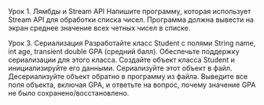 Урок 1. Лямбды и Stream API
Напишите программу, которая использует Stream API для обработки списка чисел. Программа должна вывести на экран среднее значение всех четных чисел в списке.


Урок 3. Сериализация
Разработайте класс Student с полями String name, int age, transient double GPA (средний балл).
Обеспечьте поддержку сериализации для этого класса.
Создайте объект класса Student и инициализируйте его данными.
Сериализуйте этот объект в файл.
Десериализуйте объект обратно в программу из файла.
Выведите все поля объекта, включая GPA, и ответьте на вопрос,
почему значение GPA не было сохранено/восстановлено.
